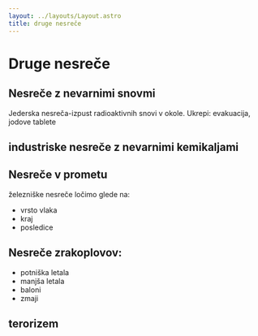 ```yaml
---
layout: ../layouts/Layout.astro
title: druge nesreče
---
```


# Druge nesreče

## Nesreče z nevarnimi snovmi
Jederska nesreča-izpust radioaktivnih snovi v okole. Ukrepi: evakuacija, jodove tablete

## industriske nesreče z nevarnimi kemikaljami

## Nesreče v prometu
železniške nesreče ločimo glede na:
* vrsto vlaka
* kraj
* posledice

## Nesreče zrakoplovov:
* potniška letala
* manjša letala
* baloni
* zmaji

## terorizem
